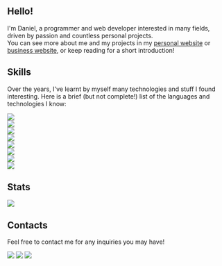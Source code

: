<h2>Hello!</h2>
<p>
I'm Daniel, a programmer and web developer interested in many fields, driven by passion and countless personal projects.<br>
You can see more about me and my projects in my <a href="https://myphz.github.io/Myphz/">personal website</a> or <a href="https://ddaniel.dev">business website</a>, or keep reading for a short introduction!
</p>

<h2>Skills</h2>
<p>
Over the years, I've learnt by myself many technologies and stuff I found interesting. Here is a brief (but not complete!) list of the languages and technologies I know:
</p>
<p>
<img src="https://img.shields.io/badge/JavaScript-F7DF1E?style=for-the-badge&logo=javascript&logoColor=black"><br>
<img src="https://img.shields.io/badge/Python-3776AB?style=for-the-badge&logo=python&logoColor=white"><br>
<img src="https://img.shields.io/badge/Sass-CC6699?style=for-the-badge&logo=sass&logoColor=white"><br>
<img src="https://img.shields.io/badge/Rust-541100?style=for-the-badge&logo=rust&logoColor=white"><br>
<img src="https://img.shields.io/badge/TypeScript-007ACC?style=for-the-badge&logo=typescript&logoColor=white"><br>
<img src="https://img.shields.io/badge/React-20232A?style=for-the-badge&logo=react&logoColor=61DAFB"><br>
<img src="https://img.shields.io/badge/Vue.js-35495E?style=for-the-badge&logo=vue.js&logoColor=4FC08D"><br>
<img src="https://img.shields.io/badge/MongoDB-4EA94B?style=for-the-badge&logo=mongodb&logoColor=white"><br>
</p>

<h2>Stats</h2>
<img src="https://github-readme-stats.vercel.app/api?username=Myphz&count_private=true&show_icons=true&theme=merko"><br>

<h2>Contacts</h3>
<p>
Feel free to contact me for any inquiries you may have!
</p>
<p>
<a href="https://t.me/myphz"><img src="https://img.shields.io/badge/Telegram-2CA5E0?style=for-the-badge&logo=telegram&logoColor=white"></a>
<a href="mailto:contact@ddaniel.dev"><img src="https://img.shields.io/badge/Gmail-D14836?style=for-the-badge&logo=gmail&logoColor=white"></a>
<a href="https://www.linkedin.com/in/danielscanu/"><img src="https://img.shields.io/badge/LinkedIn-0077B5?style=for-the-badge&logo=linkedin&logoColor=white"></a>
</p>
